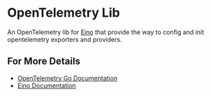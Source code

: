 # OpenTelemetry Lib

An OpenTelemetry lib for [Eino](https://github.com/cloudwego/eino) that provide the way to config and init opentelemetry exporters and providers.

## For More Details

- [OpenTelemetry Go Documentation](https://opentelemetry.io/docs/languages/go/)
- [Eino Documentation](https://www.cloudwego.io/zh/docs/eino/)
